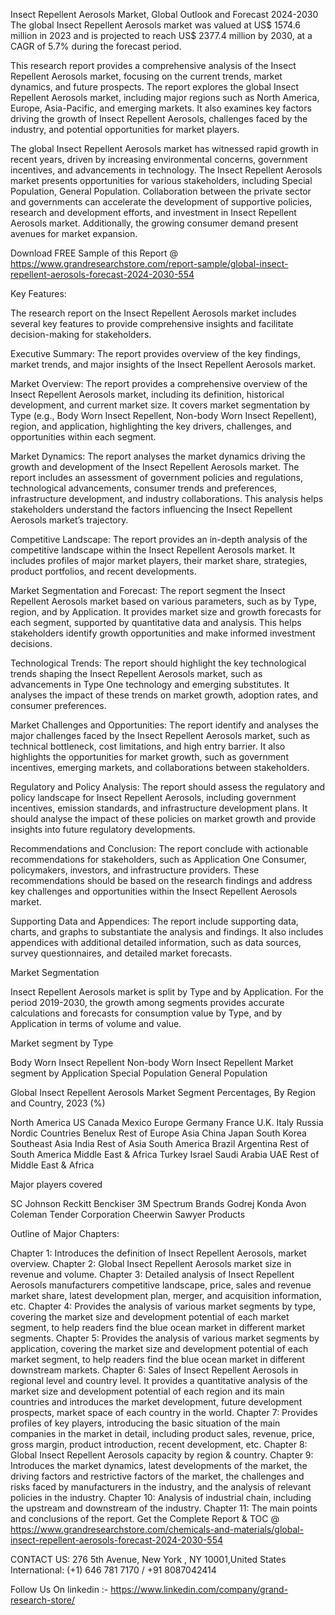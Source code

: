 Insect Repellent Aerosols Market, Global Outlook and Forecast 2024-2030
The global Insect Repellent Aerosols market was valued at US$ 1574.6 million in 2023 and is projected to reach US$ 2377.4 million by 2030, at a CAGR of 5.7% during the forecast period.

This research report provides a comprehensive analysis of the Insect Repellent Aerosols market, focusing on the current trends, market dynamics, and future prospects. The report explores the global Insect Repellent Aerosols market, including major regions such as North America, Europe, Asia-Pacific, and emerging markets. It also examines key factors driving the growth of Insect Repellent Aerosols, challenges faced by the industry, and potential opportunities for market players.

The global Insect Repellent Aerosols market has witnessed rapid growth in recent years, driven by increasing environmental concerns, government incentives, and advancements in technology. The Insect Repellent Aerosols market presents opportunities for various stakeholders, including Special Population, General Population. Collaboration between the private sector and governments can accelerate the development of supportive policies, research and development efforts, and investment in Insect Repellent Aerosols market. Additionally, the growing consumer demand present avenues for market expansion.

Download FREE Sample of this Report @ https://www.grandresearchstore.com/report-sample/global-insect-repellent-aerosols-forecast-2024-2030-554

Key Features:

The research report on the Insect Repellent Aerosols market includes several key features to provide comprehensive insights and facilitate decision-making for stakeholders.

Executive Summary: The report provides overview of the key findings, market trends, and major insights of the Insect Repellent Aerosols market.

Market Overview: The report provides a comprehensive overview of the Insect Repellent Aerosols market, including its definition, historical development, and current market size. It covers market segmentation by Type (e.g., Body Worn Insect Repellent, Non-body Worn Insect Repellent), region, and application, highlighting the key drivers, challenges, and opportunities within each segment.

Market Dynamics: The report analyses the market dynamics driving the growth and development of the Insect Repellent Aerosols market. The report includes an assessment of government policies and regulations, technological advancements, consumer trends and preferences, infrastructure development, and industry collaborations. This analysis helps stakeholders understand the factors influencing the Insect Repellent Aerosols market’s trajectory.

Competitive Landscape: The report provides an in-depth analysis of the competitive landscape within the Insect Repellent Aerosols market. It includes profiles of major market players, their market share, strategies, product portfolios, and recent developments.

Market Segmentation and Forecast: The report segment the Insect Repellent Aerosols market based on various parameters, such as by Type, region, and by Application. It provides market size and growth forecasts for each segment, supported by quantitative data and analysis. This helps stakeholders identify growth opportunities and make informed investment decisions.

Technological Trends: The report should highlight the key technological trends shaping the Insect Repellent Aerosols market, such as advancements in Type One technology and emerging substitutes. It analyses the impact of these trends on market growth, adoption rates, and consumer preferences.

Market Challenges and Opportunities: The report identify and analyses the major challenges faced by the Insect Repellent Aerosols market, such as technical bottleneck, cost limitations, and high entry barrier. It also highlights the opportunities for market growth, such as government incentives, emerging markets, and collaborations between stakeholders.

Regulatory and Policy Analysis: The report should assess the regulatory and policy landscape for Insect Repellent Aerosols, including government incentives, emission standards, and infrastructure development plans. It should analyse the impact of these policies on market growth and provide insights into future regulatory developments.

Recommendations and Conclusion: The report conclude with actionable recommendations for stakeholders, such as Application One Consumer, policymakers, investors, and infrastructure providers. These recommendations should be based on the research findings and address key challenges and opportunities within the Insect Repellent Aerosols market.

Supporting Data and Appendices: The report include supporting data, charts, and graphs to substantiate the analysis and findings. It also includes appendices with additional detailed information, such as data sources, survey questionnaires, and detailed market forecasts.

Market Segmentation

Insect Repellent Aerosols market is split by Type and by Application. For the period 2019-2030, the growth among segments provides accurate calculations and forecasts for consumption value by Type, and by Application in terms of volume and value.

Market segment by Type

Body Worn Insect Repellent
Non-body Worn Insect Repellent
Market segment by Application
Special Population
General Population

Global Insect Repellent Aerosols Market Segment Percentages, By Region and Country, 2023 (%)

North America
US
Canada
Mexico
Europe
Germany
France
U.K.
Italy
Russia
Nordic Countries
Benelux
Rest of Europe
Asia
China
Japan
South Korea
Southeast Asia
India
Rest of Asia
South America
Brazil
Argentina
Rest of South America
Middle East & Africa
Turkey
Israel
Saudi Arabia
UAE
Rest of Middle East & Africa

Major players covered

SC Johnson
Reckitt Benckiser
3M
Spectrum Brands
Godrej
Konda
Avon
Coleman
Tender Corporation
Cheerwin
Sawyer Products

Outline of Major Chapters:

Chapter 1: Introduces the definition of Insect Repellent Aerosols, market overview.
Chapter 2: Global Insect Repellent Aerosols market size in revenue and volume.
Chapter 3: Detailed analysis of Insect Repellent Aerosols manufacturers competitive landscape, price, sales and revenue market share, latest development plan, merger, and acquisition information, etc.
Chapter 4: Provides the analysis of various market segments by type, covering the market size and development potential of each market segment, to help readers find the blue ocean market in different market segments.
Chapter 5: Provides the analysis of various market segments by application, covering the market size and development potential of each market segment, to help readers find the blue ocean market in different downstream markets.
Chapter 6: Sales of Insect Repellent Aerosols in regional level and country level. It provides a quantitative analysis of the market size and development potential of each region and its main countries and introduces the market development, future development prospects, market space of each country in the world.
Chapter 7: Provides profiles of key players, introducing the basic situation of the main companies in the market in detail, including product sales, revenue, price, gross margin, product introduction, recent development, etc.
Chapter 8: Global Insect Repellent Aerosols capacity by region & country.
Chapter 9: Introduces the market dynamics, latest developments of the market, the driving factors and restrictive factors of the market, the challenges and risks faced by manufacturers in the industry, and the analysis of relevant policies in the industry.
Chapter 10: Analysis of industrial chain, including the upstream and downstream of the industry.
Chapter 11: The main points and conclusions of the report.
Get the Complete Report & TOC @ https://www.grandresearchstore.com/chemicals-and-materials/global-insect-repellent-aerosols-forecast-2024-2030-554

CONTACT US:
276 5th Avenue, New York , NY 10001,United States
International: (+1) 646 781 7170 / +91 8087042414

Follow Us On linkedin :- https://www.linkedin.com/company/grand-research-store/
